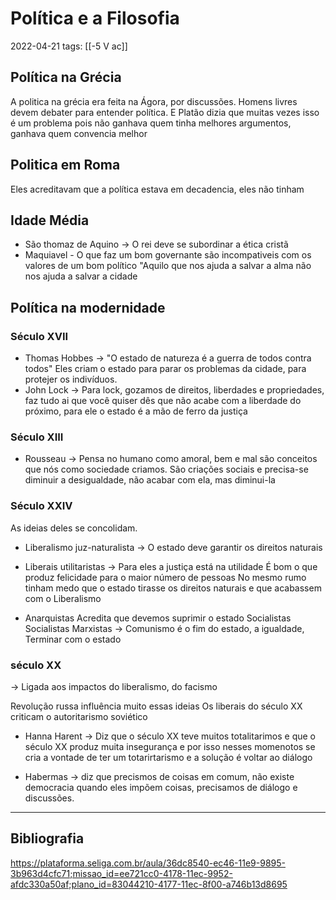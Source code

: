 # Política e a Filosofia
2022-04-21
tags: [[-5 V ac]]

## Política na Grécia

A politica na grécia era feita na Ágora, por discussões. Homens livres devem debater para entender política. E Platão dizia que muitas vezes isso é um problema pois não ganhava quem tinha melhores argumentos, ganhava quem convencia melhor 


## Politica em Roma

Eles acreditavam que a política estava em decadencia, eles não tinham

## Idade Média

* São thomaz de Aquino → O rei deve se subordinar a ética cristã
* Maquiavel - O que faz um bom governante são incompativeis com os valores de um bom político "Aquilo que nos ajuda a salvar a alma não nos ajuda a salvar a cidade

## Política na modernidade

### Século XVII

* Thomas Hobbes → "O estado de natureza é a guerra de todos contra todos" Eles criam o estado para parar os problemas da cidade, para protejer os indivíduos.
* John Lock → Para lock, gozamos de direitos, liberdades e propriedades, faz tudo ai que você quiser dês que não acabe com a liberdade do próximo, para ele o estado é a mão de ferro da justiça

### Século XIII

* Rousseau → Pensa no humano como amoral, bem e mal são conceitos que nós como sociedade criamos. São criações sociais e precisa-se diminuir a desigualdade, não acabar com ela, mas diminui-la 

### Século XXIV

As ideias deles se concolidam.

* Liberalismo juz-naturalista → 
	O estado deve garantir os direitos naturais 

* Liberais utilitaristas →
	Para eles a justiça está na utilidade
	É bom o que produz felicidade para o maior número de pessoas
	No mesmo rumo tinham medo que o estado tirasse os direitos naturais e que acabassem com o Liberalismo

* Anarquistas
	Acredita que devemos suprimir o estado
Socialistas
	Socialistas Marxistas → Comunismo é o fim do estado, a igualdade, Terminar com o estado 


### século XX 
-> Ligada aos impactos do liberalismo, do facismo

Revolução russa influência muito essas ideias
Os liberais do século XX criticam o autoritarismo soviético

* Hanna Harent → Diz que o século XX teve muitos totalitarimos e que o século XX produz muita insegurança e por isso nesses momenotos se cria a vontade de ter um totarirtarismo e a solução é voltar ao diálogo

* Habermas → diz que precismos de coisas em comum, não existe democracia quando eles impõem coisas, precisamos de diálogo e discussões.

-----------------------------------------------
## Bibliografia

https://plataforma.seliga.com.br/aula/36dc8540-ec46-11e9-9895-3b963d4cfc71;missao_id=ee721cc0-4178-11ec-9952-afdc330a50af;plano_id=83044210-4177-11ec-8f00-a746b13d8695
